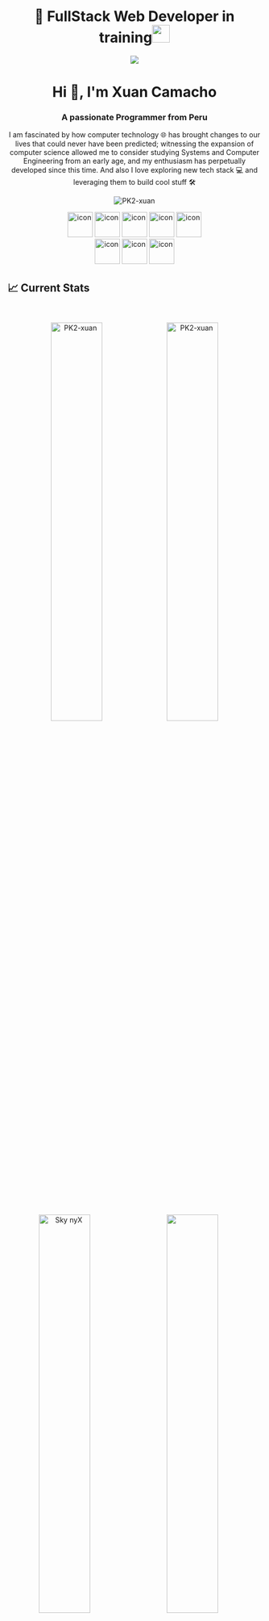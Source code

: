
<!--inicio-->
<h1 align="center"> 👋 FullStack Web Developer in training<img src="https://media.giphy.com/media/hvRJCLFzcasrR4ia7z/giphy.gif" width="35"></h1>

<p align="center">
<img src="https://readme-typing-svg.herokuapp.com/?lines=Web%20Developer;Full%20Stack%20Developer;3%2B%20years%20of%20coding%20experience;Sempe%20Avanti&font=Pacifico&center=true&width=650&height=120&color=2aa889&vCenter=true&size=45">
</p>

<h1 align="center">Hi 👋, I'm Xuan Camacho</h1>
<h3 align="center">A passionate Programmer from Peru</h3>
<p align="center">I am fascinated by how computer technology 🌐 has brought changes to our lives that could never have been predicted; witnessing the expansion of computer science allowed me to consider studying Systems and Computer Engineering from an early age, and my enthusiasm has perpetually developed since this time. And also I love exploring new tech stack 💻 and leveraging them to build cool stuff 🛠️</p>

<p align="center"> 
 <img src="https://komarev.com/ghpvc/?username=PK2-xuan&label=Profile%20views&color=2aa889&style=flat" alt="PK2-xuan" /> 
</p>

<div align="center">
 <img src="https://techstack-generator.vercel.app/java-icon.svg" alt="icon" width="50" height="50" />
 <img src="https://techstack-generator.vercel.app/github-icon.svg" alt="icon" width="50" height="50" />
 <img src="https://techstack-generator.vercel.app/ts-icon.svg" alt="icon" width="50" height="50" />
 <img src="https://techstack-generator.vercel.app/js-icon.svg" alt="icon" width="50" height="50" />
 <img src="https://techstack-generator.vercel.app/react-icon.svg" alt="icon" width="50" height="50" />
 <br/>
 <img src="https://techstack-generator.vercel.app/restapi-icon.svg" alt="icon" width="50" height="50" />
 <img src="https://techstack-generator.vercel.app/docker-icon.svg" alt="icon" width="50" height="50" />
 <img src="https://techstack-generator.vercel.app/mysql-icon.svg" alt="icon" width="50" height="50" />
</div>

 ## :chart_with_upwards_trend: Current Stats
 
</br>

<p align="center">
  <img width="45%" src="https://github-readme-streak-stats.herokuapp.com/?user=PK2-xuan&theme=midnight-purple&show_icons=true&hide_border=true" alt="PK2-xuan"/>
<img width="45%" src="https://github-readme-stats-ten-gilt.vercel.app/api?username=PK2-xuan&show_icons=true&hide_border=true&title_color=9745f5&icon_color=9745f5&text_color=ffffff&bg_color=000000" alt="PK2-xuan"/>
</p>

<p align="center">
  <img width="45%" src="https://github-readme-stats-ten-gilt.vercel.app/api/top-langs/?username=PK2-xuan&theme=theme=midnight-purple&hide_border=true"/>
  <img width="45%" align="left" src="https://camo.githubusercontent.com/9b2da5487c681aba581bb1bcceb4804f9f928aeb13885d04a87a50b404bc62ef/68747470733a2f2f632e74656e6f722e636f6d2f474e37334d4b4261775a5941414141692f627573792d637574652e676966" alt="Sky nyX" />
</p>

------

![followers](https://img.shields.io/github/followers/PK2-xuan?style=social)
![stars](https://img.shields.io/github/stars/PK2-xuan?style=social)

<h4 align="center">Visitor's count 👀</h4>
<p align="center"><img src="https://profile-counter.glitch.me/PK2-xuan/count.svg" alt="PK2-xuan :: Visitor's Count" /></p>
<br/>
<!-- <img align="center" height="220px" src="https://github.com/PK2-xuan/Sky-nyX/blob/main/miRey.gif" alt="PK2-xuan" /> -->

![𝚝𝚘𝚙 𝚝𝚛𝚘𝚙𝚑𝚢](https://github-profile-trophy.vercel.app/?username=PK2-xuan&column=9&margin-w=15&margin-h=15&no-bg=true&no-frame=true&theme=juicyfresh)

<p align="center">
  <img height="150" width="150" src="https://github.com/JayantGoel001/JayantGoel001/blob/master/WEBP/left.webp">
  <img align="center" src="https://github-readme-streak-stats.herokuapp.com/?user=PK2-xuan&theme=dark&hide_border=true"/>
  <img height="150" width="150" src="https://github.com/JayantGoel001/JayantGoel001/blob/master/WEBP/right.webp">
</p>



<!--
![𝚐𝚒𝚝𝚑𝚞𝚋 𝚐𝚛𝚊𝚙𝚑](https://activity-graph.herokuapp.com/graph?username=JayantGoel001&theme=react-dark&hide_border=true&area=true)

![3D Profile](https://github.com/JayantGoel001/JayantGoel001/blob/master/profile-3d-contrib/profile-night-rainbow.svg)
-->

